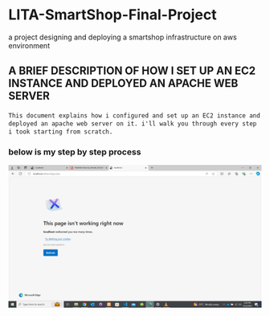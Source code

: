# LITA-SmartShop-Final-Project
 a project designing and deploying a smartshop infrastructure on aws environment

 ## A BRIEF DESCRIPTION OF HOW I SET UP AN EC2 INSTANCE AND DEPLOYED AN APACHE WEB SERVER
    This document explains how i configured and set up an EC2 instance and deployed an apache web server on it. i'll walk you through every step i took starting from scratch.

### below is my step by step process
![alt text](<Screenshot (43).png>)

